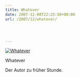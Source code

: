 ```yaml
---
title: Whatever
date: 2007-12-08T22:25:50+00:00
url: /2007/12/whatever/




---
```

<div class="flickr">
  <a href="http://www.flickr.com/photos/schreibblogade/2097841114/" title="Whatever"><img src="//farm3.static.flickr.com/2031/2097841114_a7a21287dd.jpg" alt="Whatever" /></a></p>

  <p>
    Whatever
  </p>
</div>

Der Autor zu früher Stunde.

